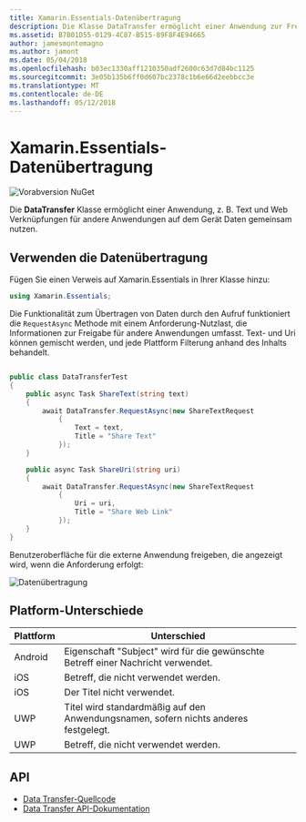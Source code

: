 ```yaml
---
title: Xamarin.Essentials-Datenübertragung
description: Die Klasse DataTransfer ermöglicht einer Anwendung zur Freigabe von Daten, z. B. Links "Text" und "Web" für andere Anwendungen auf dem Gerät.
ms.assetid: B7B01D55-0129-4C87-B515-89F8F4E94665
author: jamesmontemagno
ms.author: jamont
ms.date: 05/04/2018
ms.openlocfilehash: b03ec1330aff1210350adf2600c63d7d84bc1125
ms.sourcegitcommit: 3e05b135b6ff0d607bc2378c1b6e66d2eebbcc3e
ms.translationtype: MT
ms.contentlocale: de-DE
ms.lasthandoff: 05/12/2018
---
```

# <a name="xamarinessentials-data-transfer"></a>Xamarin.Essentials-Datenübertragung

![Vorabversion NuGet](~/media/shared/pre-release.png)

Die **DataTransfer** Klasse ermöglicht einer Anwendung, z. B. Text und Web Verknüpfungen für andere Anwendungen auf dem Gerät Daten gemeinsam nutzen.

## <a name="using-data-transfer"></a>Verwenden die Datenübertragung

Fügen Sie einen Verweis auf Xamarin.Essentials in Ihrer Klasse hinzu:

```csharp
using Xamarin.Essentials;
```

Die Funktionalität zum Übertragen von Daten durch den Aufruf funktioniert die `RequestAsync` Methode mit einem Anforderung-Nutzlast, die Informationen zur Freigabe für andere Anwendungen umfasst. Text- und Uri können gemischt werden, und jede Plattform Filterung anhand des Inhalts behandelt.

```csharp

public class DataTransferTest
{
    public async Task ShareText(string text)
    {
        await DataTransfer.RequestAsync(new ShareTextRequest
            {
                Text = text,
                Title = "Share Text"
            });
    }

    public async Task ShareUri(string uri)
    {
        await DataTransfer.RequestAsync(new ShareTextRequest
            {
                Uri = uri,
                Title = "Share Web Link"
            });
    }
}
```

Benutzeroberfläche für die externe Anwendung freigeben, die angezeigt wird, wenn die Anforderung erfolgt:

![Datenübertragung](data-transfer-images/data-transfer.png)

## <a name="platform-differences"></a>Platform-Unterschiede

| Plattform | Unterschied |
| --- | --- |
| Android | Eigenschaft "Subject" wird für die gewünschte Betreff einer Nachricht verwendet. |
| iOS | Betreff, die nicht verwendet werden. |
| iOS | Der Titel nicht verwendet. |
| UWP | Titel wird standardmäßig auf den Anwendungsnamen, sofern nichts anderes festgelegt. |
| UWP | Betreff, die nicht verwendet werden. |

## <a name="api"></a>API

- [Data Transfer-Quellcode](https://github.com/xamarin/Essentials/tree/master/Xamarin.Essentials/DataTransfer)
- [Data Transfer API-Dokumentation](xref:Xamarin.Essentials.DataTransfer)
